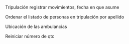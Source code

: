 Tripulación registrar movimientos, fecha en que asume

Ordenar el listado de personas en tripulación por apellido

Ubicación de las ambulancias

Reiniciar número de qtc
